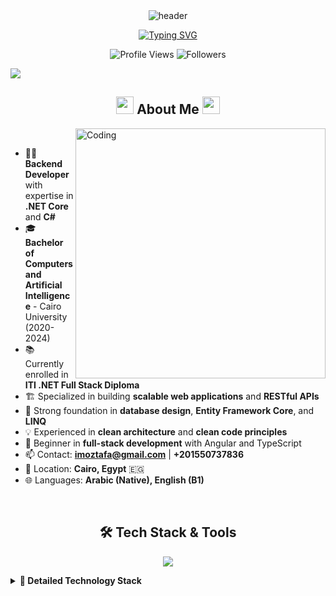 <!-- HEADER SECTION -->
<div align="center">
  <img src="https://capsule-render.vercel.app/api?type=waving&color=gradient&customColorList=6,11,20&height=200&section=header&text=Mostafa%20Ibrahim%20ElSayed&fontSize=70&fontColor=fff&animation=twinkling&fontAlignY=40&desc=Backend%20Engineer%20|%20.NET%20Core%20Developer%20|%20Full%20Stack%20Developer&descAlignY=62&descSize=22" alt="header" />
</div>

<!-- ANIMATED TYPING TEXT -->
<p align="center">
  <a href="https://github.com/DenverCoder1/readme-typing-svg">
    <img src="https://readme-typing-svg.herokuapp.com/?lines=Backend+Engineer+Specializing+in+.NET+Core;Building+Scalable+and+Robust+APIs;Clean+Architecture+Enthusiast;Full+Stack+Developer+with+Backend+Focus&font=Fira%20Code&center=true&width=800&height=50&color=6366F1&vCenter=true&size=28&pause=1000" alt="Typing SVG" />
  </a>
</p>

<!-- VISITOR COUNTER -->
<p align="center">
  <img src="https://komarev.com/ghpvc/?username=Moztafaa&label=Profile%20Views&color=blueviolet&style=for-the-badge&logo=github" alt="Profile Views" />
  <img src="https://img.shields.io/github/followers/Moztafaa?label=Followers&style=for-the-badge&color=blue&logo=github" alt="Followers" />
</p>

<!-- ANIMATED DIVIDER -->
<img src="https://user-images.githubusercontent.com/73097560/115834477-dbab4500-a447-11eb-908a-139a6edaec5c.gif">

<!-- ABOUT ME SECTION -->
<h2 align="center">
  <img src="https://media.giphy.com/media/hvRJCLFzcasrR4ia7z/giphy.gif" width="28"> About Me <img src="https://media.giphy.com/media/hvRJCLFzcasrR4ia7z/giphy.gif" width="28">
</h2>

<img align="right" alt="Coding" width="400" src="https://user-images.githubusercontent.com/74038190/229223263-cf2e4b07-2615-4f87-9c38-e37600f8381a.gif">

<br>

- 👨‍💻 **Backend Developer** with expertise in **.NET Core** and **C#**
- 🎓 **Bachelor of Computers and Artificial Intelligence** - Cairo University (2020-2024)
- 📚 Currently enrolled in **ITI .NET Full Stack Diploma**
- 🏗️ Specialized in building **scalable web applications** and **RESTful APIs**
- 🔧 Strong foundation in **database design**, **Entity Framework Core**, and **LINQ**
- 💡 Experienced in **clean architecture** and **clean code principles**
- 🚀 Beginner in **full-stack development** with Angular and TypeScript
- 📫 Contact: **imoztafa@gmail.com** | **+201550737836**
- 📍 Location: **Cairo, Egypt** 🇪🇬
- 🌐 Languages: **Arabic (Native), English (B1)**

<br clear="both">

<!-- TECH STACK SECTION -->
<h2 align="center">🛠️ Tech Stack & Tools</h2>

<p align="center">
  <a href="https://skillicons.dev">
    <img src="https://skillicons.dev/icons?i=cs,dotnet,js,ts,angular,nodejs,express,html,css,sass,tailwind,postgres,mongodb,docker,git,github,vscode,python,tensorflow&theme=dark&perline=10" />
  </a>
</p>

<details>
<summary><b>🔧 Detailed Technology Stack</b></summary>
<br>

### 🖥️ **Backend Development**
<p align="center">

**Core Technologies**<br>
<img src="https://img.shields.io/badge/.NET_Core-512BD4?style=for-the-badge&logo=.net&logoColor=white" />
<img src="https://img.shields.io/badge/C%23-239120?style=for-the-badge&logo=c-sharp&logoColor=white" />
<img src="https://img.shields.io/badge/ASP.NET_Core-512BD4?style=for-the-badge&logo=.net&logoColor=white" />
<img src="https://img.shields.io/badge/Web_API-005571?style=for-the-badge&logo=.net&logoColor=white" />

<br><br>

**Data Access & ORM**<br>
<img src="https://img.shields.io/badge/Entity_Framework_Core-512BD4?style=for-the-badge&logo=.net&logoColor=white" />
<img src="https://img.shields.io/badge/LINQ-512BD4?style=for-the-badge&logo=.net&logoColor=white" />
<img src="https://img.shields.io/badge/Dapper-FF0000?style=for-the-badge&logo=.net&logoColor=white" />
<img src="https://img.shields.io/badge/ADO.NET-512BD4?style=for-the-badge&logo=.net&logoColor=white" />

<br><br>

**API Development**<br>
<img src="https://img.shields.io/badge/RESTful_APIs-FF6C37?style=for-the-badge&logo=postman&logoColor=white" />
<img src="https://img.shields.io/badge/Swagger-85EA2D?style=for-the-badge&logo=swagger&logoColor=black" />
<img src="https://img.shields.io/badge/JWT-000000?style=for-the-badge&logo=json-web-tokens&logoColor=white" />
<img src="https://img.shields.io/badge/OAuth2-3E7FC1?style=for-the-badge&logo=oauth&logoColor=white" />

<br><br>

**Architecture & Design Patterns**<br>
<img src="https://img.shields.io/badge/Clean_Architecture-FF5733?style=for-the-badge" />
<img src="https://img.shields.io/badge/Repository_Pattern-2E86AB?style=for-the-badge" />
<img src="https://img.shields.io/badge/Unit_of_Work-A23B72?style=for-the-badge" />
<img src="https://img.shields.io/badge/SOLID_Principles-F18F01?style=for-the-badge" />
<img src="https://img.shields.io/badge/Dependency_Injection-C73E1D?style=for-the-badge" />

<br><br>

**Node.js Ecosystem**<br>
<img src="https://img.shields.io/badge/Node.js-339933?style=for-the-badge&logo=node.js&logoColor=white" />
<img src="https://img.shields.io/badge/Express.js-000000?style=for-the-badge&logo=express&logoColor=white" />
<img src="https://img.shields.io/badge/JavaScript-F7DF1E?style=for-the-badge&logo=javascript&logoColor=black" />

</p>

### 💾 **Database Technologies**
<p align="center">

<img src="https://img.shields.io/badge/SQL_Server-CC2927?style=for-the-badge&logo=microsoft-sql-server&logoColor=white" />
<img src="https://img.shields.io/badge/PostgreSQL-316192?style=for-the-badge&logo=postgresql&logoColor=white" />
<img src="https://img.shields.io/badge/MongoDB-47A248?style=for-the-badge&logo=mongodb&logoColor=white" />
<img src="https://img.shields.io/badge/Redis-DC382D?style=for-the-badge&logo=redis&logoColor=white" />

</p>

### 🎨 **Frontend Development**
<p align="center">

<img src="https://img.shields.io/badge/Angular-DD0031
